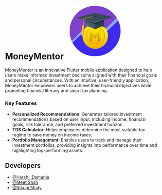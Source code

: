 
# MoneyMentor <img src="assets/images/banners/app_logo_.png" alt="" width="200" />

MoneyMentor is an innovative Flutter mobile application designed to help users make informed investment decisions aligned with their financial goals and personal circumstances. With an intuitive, user-friendly application, MoneyMentor empowers users to achieve their financial objectives while promoting financial literacy and smart tax planning.

### Key Features
- **Personalized Recommendations**: Generates tailored investment recommendations based on user input, including income, financial goals, risk tolerance, and preferred investment horizon.
- **TDS Calculator**: Helps employees determine the most suitable tax regime to save money on income taxes.
- **Portfolio Management**: Enables users to track and manage their investment portfolios, providing insights into performance over time and highlighting top-performing assets.



## Developers

- [@Harshil Damania](https://www.github.com/HarshilD05)
- [@Meet Shah](https://www/github.com/meetshah2112)
- [@Nikunj Mody]()
